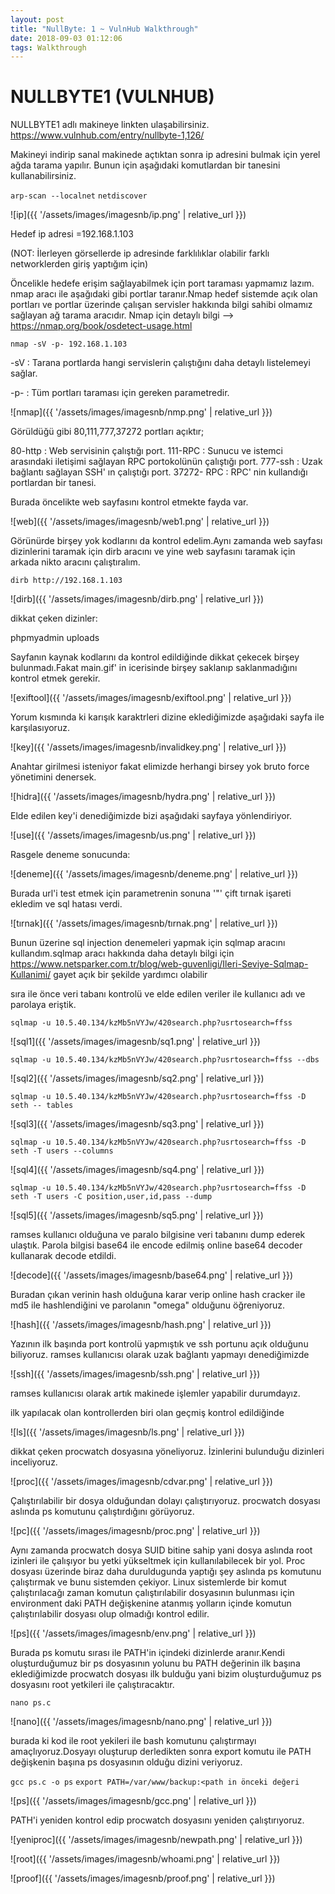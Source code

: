 ```yaml
---
layout: post
title: "NullByte: 1 ~ VulnHub Walkthrough"
date: 2018-09-03 01:12:06
tags: Walkthrough
---
```




# NULLBYTE1 (VULNHUB)

NULLBYTE1 adlı makineye linkten ulaşabilirsiniz.
https://www.vulnhub.com/entry/nullbyte-1,126/

Makineyi indirip sanal makinede açtıktan sonra ip adresini bulmak için yerel ağda tarama yapılır. Bunun için aşağıdaki komutlardan bir tanesini kullanabilirsiniz.

`arp-scan --localnet`
`netdiscover`

![ip]({{ '/assets/images/imagesnb/ip.png' | relative_url }})

Hedef ip adresi =192.168.1.103

(NOT: İlerleyen görsellerde ip adresinde farklılıklar olabilir farklı networklerden giriş yaptığım için)

Öncelikle hedefe erişim sağlayabilmek için port taraması yapmamız lazım. nmap aracı ile aşağıdaki gibi portlar taranır.Nmap hedef sistemde açık olan portları ve portlar üzerinde çalışan servisler hakkında bilgi sahibi olmamız sağlayan ağ tarama aracıdır.
Nmap için detaylı bilgi --> https://nmap.org/book/osdetect-usage.html

`nmap -sV -p- 192.168.1.103 `

-sV : Tarana portlarda hangi servislerin çalıştığını daha detaylı listelemeyi sağlar.

-p- : Tüm portları taraması için gereken parametredir.

![nmap]({{ '/assets/images/imagesnb/nmp.png' | relative_url }})

Görüldüğü gibi 80,111,777,37272 portları açıktır;

80-http : Web servisinin çalıştığı port.
111-RPC : Sunucu ve istemci arasındaki iletişimi sağlayan RPC portokolünün çalıştığı port.
777-ssh : Uzak bağlantı sağlayan SSH' ın çalıştığı port.
37272- RPC : RPC' nin kullandığı portlardan bir tanesi.

Burada öncelikte web sayfasını kontrol etmekte fayda var.

![web]({{ '/assets/images/imagesnb/web1.png' | relative_url }})

Görünürde birşey yok kodlarını da kontrol edelim.Aynı zamanda web sayfası dizinlerini taramak için dirb aracını ve yine web sayfasını taramak için arkada nikto aracını çalıştıralım.

`dirb http://192.168.1.103`

![dirb]({{ '/assets/images/imagesnb/dirb.png' | relative_url }})

dikkat çeken dizinler:

phpmyadmin
uploads

Sayfanın kaynak kodlarını da kontrol edildiğinde dikkat çekecek birşey bulunmadı.Fakat main.gif' in icerisinde birşey saklanıp saklanmadığını kontrol etmek gerekir.

![exiftool]({{ '/assets/images/imagesnb/exiftool.png' | relative_url }})

Yorum kısmında ki karışık karaktrleri dizine eklediğimizde aşağıdaki sayfa ile karşılasıyoruz.

![key]({{ '/assets/images/imagesnb/invalidkey.png' | relative_url }})

Anahtar girilmesi isteniyor fakat elimizde herhangi birsey yok bruto force yönetimini denersek.

![hidra]({{ '/assets/images/imagesnb/hydra.png' | relative_url }})

Elde edilen key'i denediğimizde bizi aşağıdaki sayfaya yönlendiriyor.

![use]({{ '/assets/images/imagesnb/us.png' | relative_url }})

Rasgele deneme sonucunda:

![deneme]({{ '/assets/images/imagesnb/deneme.png' | relative_url }})

Burada url'i test etmek için parametrenin sonuna '"' çift tırnak işareti ekledim ve sql hatası verdi.

![tırnak]({{ '/assets/images/imagesnb/tırnak.png' | relative_url }})

Bunun üzerine sql injection denemeleri yapmak için sqlmap aracını kullandım.sqlmap aracı hakkında daha detaylı bilgi için https://www.netsparker.com.tr/blog/web-guvenligi/Ileri-Seviye-Sqlmap-Kullanimi/  gayet açık bir şekilde yardımcı olabilir

sıra ile önce veri tabanı kontrolü ve elde edilen veriler ile kullanıcı adı ve parolaya eriştik.

`sqlmap -u 10.5.40.134/kzMb5nVYJw/420search.php?usrtosearch=ffss `

![sql1]({{ '/assets/images/imagesnb/sq1.png' | relative_url }})

`sqlmap -u 10.5.40.134/kzMb5nVYJw/420search.php?usrtosearch=ffss --dbs`

![sql2]({{ '/assets/images/imagesnb/sq2.png' | relative_url }})

`sqlmap -u 10.5.40.134/kzMb5nVYJw/420search.php?usrtosearch=ffss -D seth -- tables`

![sql3]({{ '/assets/images/imagesnb/sq3.png' | relative_url }})

`sqlmap -u 10.5.40.134/kzMb5nVYJw/420search.php?usrtosearch=ffss -D seth -T users --columns`

![sql4]({{ '/assets/images/imagesnb/sq4.png' | relative_url }})

`sqlmap -u 10.5.40.134/kzMb5nVYJw/420search.php?usrtosearch=ffss -D seth -T users -C position,user,id,pass --dump`

![sql5]({{ '/assets/images/imagesnb/sq5.png' | relative_url }})

ramses kullanıcı olduğuna ve paralo bilgisine veri tabanını dump ederek ulaştık. Parola bilgisi base64 ile encode edilmiş online base64 decoder kullanarak decode etdildi.

![decode]({{ '/assets/images/imagesnb/base64.png' | relative_url }})

Buradan çıkan verinin hash olduğuna karar verip online hash cracker ile md5 ile hashlendiğini ve parolanın "omega" olduğunu öğreniyoruz.

![hash]({{ '/assets/images/imagesnb/hash.png' | relative_url }})

Yazının ilk başında port kontrolü yapmıştık ve ssh portunu açık olduğunu biliyoruz. ramses kullanıcısı olarak uzak bağlantı yapmayı denediğimizde

![ssh]({{ '/assets/images/imagesnb/ssh.png' | relative_url }})

ramses kullanıcısı olarak artık makinede işlemler yapabilir durumdayız.

ilk yapılacak olan kontrollerden biri olan geçmiş kontrol edildiğinde

![ls]({{ '/assets/images/imagesnb/ls.png' | relative_url }})

dikkat çeken procwatch dosyasına yöneliyoruz. İzinlerini bulunduğu dizinleri inceliyoruz.

![proc]({{ '/assets/images/imagesnb/cdvar.png' | relative_url }})

Çalıştırılabilir bir dosya olduğundan dolayı çalıştırıyoruz. procwatch dosyası aslında ps komutunu çalıştırdığını görüyoruz.

![pc]({{ '/assets/images/imagesnb/proc.png' | relative_url }})

Aynı zamanda procwatch dosya SUID bitine sahip yani dosya aslında root izinleri ile çalışıyor bu yetki yükseltmek için kullanılabilecek bir yol.
Proc dosyası üzerinde biraz daha duruldugunda yaptığı şey aslında ps komutunu çalıştırmak ve bunu sistemden çekiyor. Linux sistemlerde bir komut çalıştırılacağı zaman komutun çalıştırılabilir dosyasının bulunması için environment daki PATH değişkenine atanmış yolların içinde komutun çalıştırılabilir dosyası olup olmadığı kontrol edilir.

![ps]({{ '/assets/images/imagesnb/env.png' | relative_url }})

Burada ps komutu sırası ile PATH'in içindeki dizinlerde aranır.Kendi oluşturduğumuz bir ps dosyasının yolunu bu PATH değerinin ilk başına eklediğimizde procwatch dosyası ilk bulduğu yani bizim oluşturduğumuz ps dosyasını root yetkileri ile çalıştıracaktır.

`nano ps.c`

![nano]({{ '/assets/images/imagesnb/nano.png' | relative_url }})

burada ki kod ile root yekileri ile bash komutunu çalıştırmayı amaçlıyoruz.Dosyayı oluşturup derledikten sonra export komutu ile PATH değişkenin başına ps dosyasının olduğu dizini veriyoruz.

`gcc ps.c -o ps`
`export PATH=/var/www/backup:<path in önceki değeri`

![ps]({{ '/assets/images/imagesnb/gcc.png' | relative_url }})

PATH'i yeniden kontrol edip procwatch dosyasını yeniden çalıştırıyoruz.

![yeniproc]({{ '/assets/images/imagesnb/newpath.png' | relative_url }})

![root]({{ '/assets/images/imagesnb/whoami.png' | relative_url }})

![proof]({{ '/assets/images/imagesnb/proof.png' | relative_url }})
